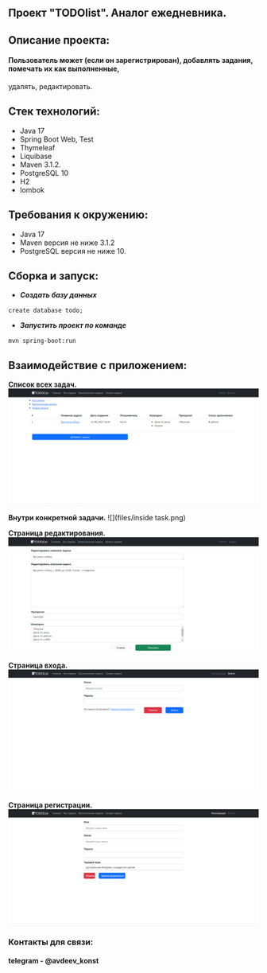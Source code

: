 ## Проект "TODOlist". Аналог ежедневника.


## Описание проекта:
#### Пользователь может (если он зарегистрирован), добавлять задания, помечать их как выполненные, 
удалять, редактировать.

## Стек технологий:
- Java 17
- Spring Boot Web, Test
- Thymeleaf
- Liquibase
- Maven 3.1.2.
- PostgreSQL 10
- H2
- lombok

## Требования к окружению:
- Java 17
- Maven версия не ниже 3.1.2
- PostgreSQL версия не ниже 10.

## Сборка и запуск:
- ___Cоздать базу данных___

 ```  
create database todo;
```
- ___Запустить проект по команде___
``` 
mvn spring-boot:run
```


## Взаимодействие с приложением:

**Список всех задач.**
![](files/alltasks.png)

**Внутри конкретной задачи.**
![](files/inside task.png)

**Страница редактирования.**
![](files/update.png)

**Страница входа.**
![](files/login.png)

**Страница регистрации.**
![](files/registration.png)


### Контакты для связи: 
#### telegram - @avdeev_konst
